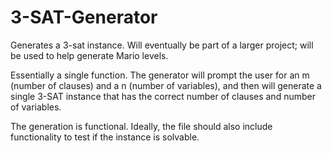 # 3-SAT-Generator
Generates a 3-sat instance. Will eventually be part of a larger project; will be used to help generate Mario levels. 

Essentially a single function. The generator will prompt the user for an m (number of clauses) and a n (number of variables), and then will generate a single 3-SAT instance that has the correct number of clauses and number of variables.

The generation is functional. Ideally, the file should also include functionality to test if the instance is solvable. 
